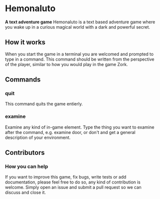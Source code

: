 # Hemonaluto
**A text adventure game**
Hemonaluto is a text based adventure game where you wake up in a curious magical world with a dark and powerful secret.

## How it works
When you start the game in a terminal you are welcomed and prompted to type in a command. This command should be written from the perspective of the player, similar to how you would play in the game Zork.

## Commands
### quit
This command quits the game entierly.
### examine
Examine any kind of in-game element. Type the thing you want to examine after the command, e.g. examine door, or don't and get a general description of your environment.

## Contributors
### How you can help
If you want to improve this game, fix bugs, write tests or add documentation, please feel free to do so, any kind of contribution is welcome. Simply open an issue and submit a pull request so we can discuss and close it.